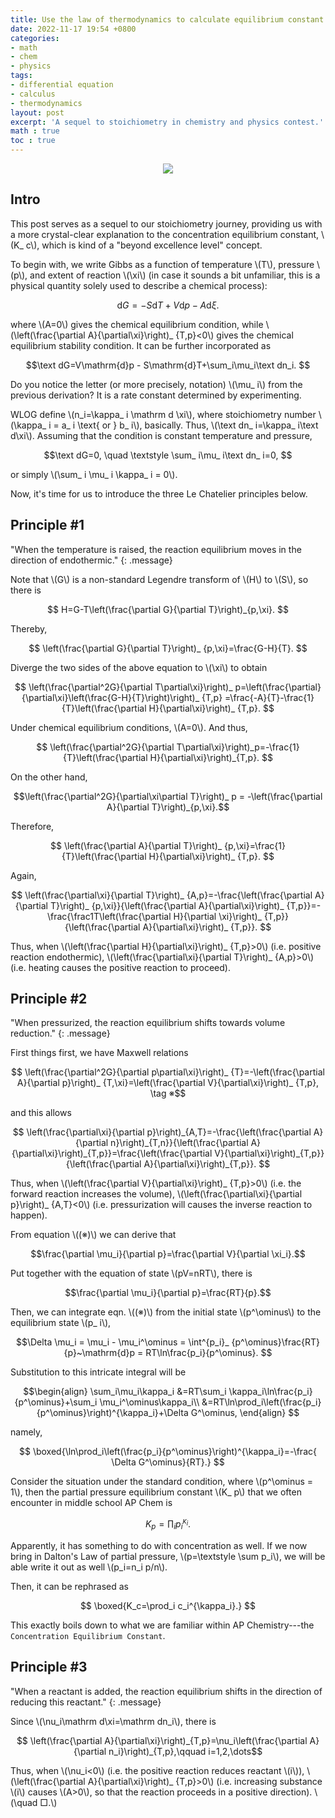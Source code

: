 ```yaml
---
title: Use the law of thermodynamics to calculate equilibrium constant
date: 2022-11-17 19:54 +0800
categories:
- math
- chem
- physics
tags:
- differential equation
- calculus
- thermodynamics
layout: post
excerpt: 'A sequel to stoichiometry in chemistry and physics contest.'
math : true
toc : true
---
```


<p align="center">
    <img src="https://user-images.githubusercontent.com/104330029/203699885-5770e993-7fd2-4b68-b7c2-5a2d364a4076.png">
</p>

## Intro

This post serves as a sequel to our stoichiometry journey, providing us with a more crystal-clear explanation to the concentration equilibrium constant, \\(K_ c\\), which is kind of a "beyond excellence level" concept.

To begin with, we write Gibbs as a function of temperature \\(T\\), pressure \\(p\\), and extent of reaction \\(\xi\\) (in case it sounds a bit unfamiliar, this is a physical quantity solely used to describe a chemical process):

$$\mathrm dG=-S\mathrm dT+V\mathrm dp-A\mathrm d\xi.$$

where \\(A=0\\)  gives the chemical equilibrium condition, while \\(\left(\frac{\partial A}{\partial\xi}\right)_ {T,p}<0\\) gives the chemical equilibrium stability condition. It can be further incorporated as

$$\text dG=V\mathrm{d}p - S\mathrm{d}T+\sum_i\mu_i\text dn_i. $$

Do you notice the letter (or more precisely, notation) \\(\mu_ i\\) from the previous derivation? It is a rate constant determined by experimenting.

WLOG define \\(n_i=\kappa_ i \mathrm d \xi\\), where stoichiometry number \\(\kappa_ i = a_ i \text{ or } b_ i\\), basically. Thus, \\(\text dn_ i=\kappa_ i\text d\xi\\). Assuming that the condition is constant temperature and pressure,

$$\text dG=0, \quad \textstyle \sum_ i\mu_ i\text dn_ i=0, $$

or simply \\(\sum_ i \mu_ i \kappa_ i = 0\\).

Now, it's time for us to introduce the three Le Chatelier principles below.

## Principle #1

"When the temperature is raised, the reaction equilibrium moves in the direction of endothermic."
{: .message}

Note that  \\(G\\)  is a non-standard  Legendre transform of \\(H\\)  to \\(S\\), so there is

$$ H=G-T\left(\frac{\partial G}{\partial T}\right)_{p,\xi}. $$

Thereby,

$$ \left(\frac{\partial G}{\partial T}\right)_ {p,\xi}=\frac{G-H}{T}. $$

Diverge the two sides of the above equation to \\(\xi\\)  to obtain

$$ \left(\frac{\partial^2G}{\partial T\partial\xi}\right)_ p=\left(\frac{\partial}{\partial\xi}\left(\frac{G-H}{T}\right)\right)_ {T,p}
=\frac{-A}{T}-\frac{1}{T}\left(\frac{\partial H}{\partial\xi}\right)_ {T,p}. $$

Under chemical equilibrium conditions, \\(A=0\\). And thus,

$$ \left(\frac{\partial^2G}{\partial T\partial\xi}\right)_p=-\frac{1}{T}\left(\frac{\partial H}{\partial\xi}\right)_{T,p}. $$

On the other hand,

$$\left(\frac{\partial^2G}{\partial\xi\partial T}\right)_ p = -\left(\frac{\partial A}{\partial T}\right)_{p,\xi}.$$

Therefore,

$$ \left(\frac{\partial A}{\partial T}\right)_ {p,\xi}=\frac{1}{T}\left(\frac{\partial H}{\partial\xi}\right)_ {T,p}. $$

Again,

$$ \left(\frac{\partial\xi}{\partial T}\right)_ {A,p}=-\frac{\left(\frac{\partial A}{\partial T}\right)_ {p,\xi}}{\left(\frac{\partial A}{\partial\xi}\right)_ {T,p}}=-\frac{\frac1T\left(\frac{\partial H}{\partial \xi}\right)_ {T,p}}{\left(\frac{\partial A}{\partial\xi}\right)_ {T,p}}. $$

Thus, when \\(\left(\frac{\partial H}{\partial\xi}\right)_ {T,p}>0\\) (i.e. positive reaction endothermic), \\(\left(\frac{\partial\xi}{\partial T}\right)_ {A,p}>0\\) (i.e. heating causes the positive reaction to proceed).

## Principle #2

"When pressurized, the reaction equilibrium shifts towards volume reduction."
{: .message}

First things first, we have Maxwell relations

$$ \left(\frac{\partial^2G}{\partial p\partial\xi}\right)_ {T}=-\left(\frac{\partial A}{\partial p}\right)_ {T,\xi}=\left(\frac{\partial V}{\partial\xi}\right)_ {T,p}, \tag ※$$

and this allows

$$ \left(\frac{\partial\xi}{\partial p}\right)_{A,T}=-\frac{\left(\frac{\partial A}{\partial n}\right)_{T,n}}{\left(\frac{\partial A}{\partial\xi}\right)_{T,p}}=\frac{\left(\frac{\partial V}{\partial\xi}\right)_{T,p}}{\left(\frac{\partial A}{\partial\xi}\right)_{T,p}}. $$

Thus, when \\(\left(\frac{\partial V}{\partial\xi}\right)_ {T,p}>0\\) (i.e. the forward reaction increases the volume), \\(\left(\frac{\partial\xi}{\partial p}\right)_ {A,T}<0\\) (i.e. pressurization will causes the inverse reaction to happen).

From equation \\((※)\\) we can derive that

$$\frac{\partial \mu_i}{\partial p}=\frac{\partial V}{\partial \xi_i}.$$

Put together with the equation of state \\(pV=nRT\\), there is

$$\frac{\partial \mu_i}{\partial p}=\frac{RT}{p}.$$

Then, we can integrate eqn. \\((※)\\) from the initial state \\(p^\ominus\\) to the equilibrium state \\(p_ i\\),

$$\Delta \mu_i = \mu_i - \mu_i^\ominus = \int^{p_i}_ {p^\ominus}\frac{RT}{p}~\mathrm{d}p = RT\ln\frac{p_i}{p^\ominus}. $$

Substitution to this intricate integral will be

$$\begin{align} \sum_i\mu_i\kappa_i &=RT\sum_i \kappa_i\ln\frac{p_i}{p^\ominus}+\sum_i \mu_i^\ominus\kappa_i\\ &=RT\ln\prod_i\left(\frac{p_i}{p^\ominus}\right)^{\kappa_i}+\Delta G^\ominus, \end{align} $$

namely,

$$ \boxed{\ln\prod_i\left(\frac{p_i}{p^\ominus}\right)^{\kappa_i}=-\frac{ \Delta G^\ominus}{RT}.} $$

Consider the situation under the standard condition, where \\(p^\ominus = 1\\), then the partial pressure equilibrium constant \\(K_ p\\) that we often encounter in middle school AP Chem is

$$ K_p=\prod_ i p_ i^{\kappa_ i}. $$

Apparently, it has something to do with concentration as well. If we now bring in Dalton's Law of partial pressure, \\(p=\textstyle \sum p_i\\), we will be able write it out as well \\(p_i=n_i p/n\\).

Then, it can be rephrased as

$$ \boxed{K_c=\prod_i c_i^{\kappa_i}.} $$

This exactly boils down to what we are familiar within AP Chemistry---the `Concentration Equilibrium Constant`.

## Principle #3

"When a reactant is added, the reaction equilibrium shifts in the direction of reducing this reactant."
{: .message}

Since \\(\nu_i\mathrm  d\xi=\mathrm dn_i\\), there is

$$ \left(\frac{\partial A}{\partial\xi}\right)_{T,p}=\nu_i\left(\frac{\partial A}{\partial n_i}\right)_{T,p},\qquad i=1,2,\dots$$

Thus, when \\(\nu_i<0\\) (i.e. the positive reaction reduces reactant \\(i\\)), \\(\left(\frac{\partial A}{\partial\xi}\right)_ {T,p}>0\\) (i.e. increasing substance \\(i\\) causes \\(A>0\\), so that the reaction proceeds in a positive direction). \\(\quad □.\\)

